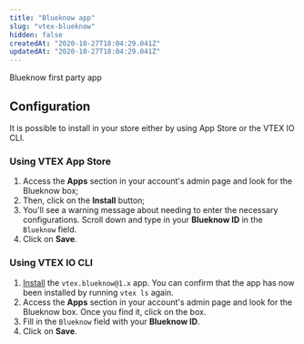 ```yaml
---
title: "Blueknow app"
slug: "vtex-blueknow"
hidden: false
createdAt: "2020-10-27T18:04:29.041Z"
updatedAt: "2020-10-27T18:04:29.041Z"
---
```


Blueknow first party app

## Configuration

It is possible to install in your store either by using App Store or the VTEX IO CLI.

### Using VTEX App Store

1. Access the **Apps** section in your account's admin page and look for the Blueknow box;
2. Then, click on the **Install** button;
3. You'll see a warning message about needing to enter the necessary configurations. Scroll down and type in your **Blueknow ID** in the `Blueknow` field.
4. Click on **Save**.

### Using VTEX IO CLI

1. [Install](https://developers.vtex.com/docs/guides/vtex-io-documentation-installing-an-app/) the `vtex.blueknow@1.x` app. You can confirm that the app has now been installed by running `vtex ls` again. 
2. Access the **Apps** section in your account's admin page and look for the Blueknow box. Once you find it, click on the box.
3. Fill in the `Blueknow` field with your **Blueknow ID**.
4. Click on **Save**.

<!-- Remember to also **showcase any necessary disclaimer** related to the app in this section, such as the different behavior it may display during its configuration. -->
